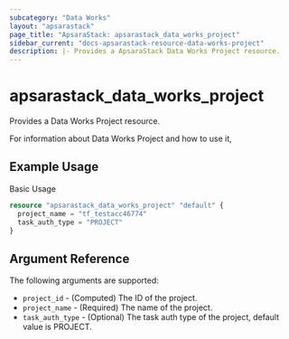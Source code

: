 ```yaml
---
subcategory: "Data Works"
layout: "apsarastack"
page_title: "ApsaraStack: apsarastack_data_works_project"
sidebar_current: "docs-apsarastack-resource-data-works-project"
description: |- Provides a ApsaraStack Data Works Project resource.
---
```


# apsarastack\_data\_works\_project

Provides a Data Works Project resource.

For information about Data Works Project and how to use it,

## Example Usage

Basic Usage

```terraform
resource "apsarastack_data_works_project" "default" {
  project_name = "tf_testacc46774"
  task_auth_type = "PROJECT"
}
```

## Argument Reference

The following arguments are supported:

* `project_id` - (Computed) The ID of the project.
* `project_name` - (Required) The name of the project.
* `task_auth_type` - (Optional) The task auth type of the project, default value is PROJECT.

